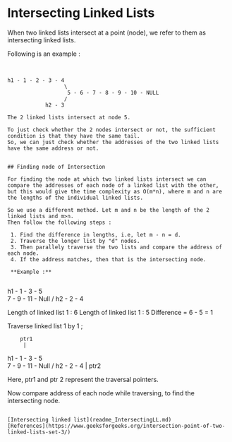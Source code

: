 # Intersecting Linked Lists

<p>When two linked lists intersect at a point (node), we refer to them as intersecting linked lists.

Following is an example : </p>
</br>

```
h1 - 1 - 2 - 3 - 4
                  \
                   5 - 6 - 7 - 8 - 9 - 10 - NULL
                  /
            h2 - 3

The 2 linked lists intersect at node 5. 

To just check whether the 2 nodes intersect or not, the sufficient condition is that they have the same tail.  
So, we can just check whether the addresses of the two linked lists have the same address or not.
  

## Finding node of Intersection

For finding the node at which two linked lists intersect we can compare the addresses of each node of a linked list with the other, but this would give the time complexity as O(m*n), where m and n are the lengths of the individual linked lists.  
  
So we use a different method. Let m and n be the length of the 2 linked lists and m>n.
Then follow the following steps : 
 
 1. Find the difference in lengths, i.e, let m - n = d.
 2. Traverse the longer list by "d" nodes.
 3. Then parallely traverse the two lists and compare the address of each node.
 4. If the address matches, then that is the intersecting node.

 **Example :**  
  
```
h1 - 1 - 3 - 5 
              \
               7 - 9 - 11 - Null
              /
    h2 - 2 - 4

Length of linked list 1 : 6
Length of linked list 1 : 5
Difference = 6 - 5 = 1

Traverse linked list 1 by 1 ;

        ptr1
         |
h1 - 1 - 3 - 5 
              \
               7 - 9 - 11 - Null
              /
    h2 - 2 - 4
         |
        ptr2

Here, ptr1 and ptr 2 represent the traversal pointers.

Now compare address of each node while traversing, to find the intersecting node.

```

[Intersecting linked list](readme_IntersectingLL.md)  
[References](https://www.geeksforgeeks.org/intersection-point-of-two-linked-lists-set-3/)  

